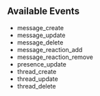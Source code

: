 ## Available Events

- message_create
- message_update
- message_delete
- message_reaction_add
- message_reaction_remove
- presence_update
- thread_create
- thread_update
- thread_delete
